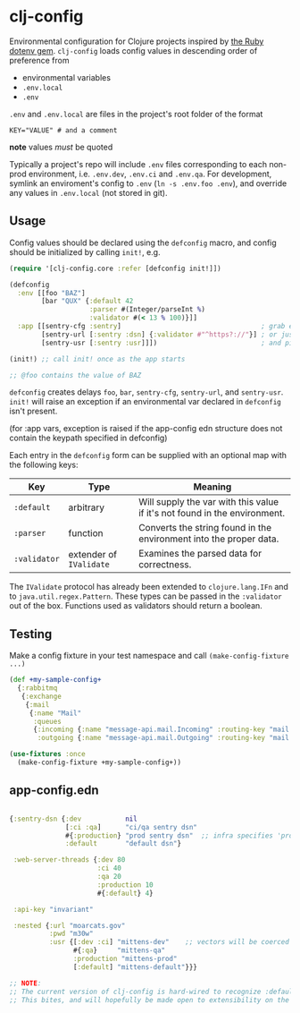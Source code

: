 # clj-config

Environmental configuration for Clojure projects inspired by
[the Ruby dotenv gem](https://github.com/bkeepers/dotenv).
`clj-config` loads config values in descending order of preference from

* environmental variables
* `.env.local`
* `.env`

`.env` and `.env.local` are files in the project's root folder of the
format

```shell
KEY="VALUE" # and a comment
```
**note** values *must* be quoted


Typically a project's repo will include `.env` files corresponding to
each non-prod environment, i.e. `.env.dev`, `.env.ci` and `.env.qa`.
For development, symlink an enviroment's config  to `.env` (`ln -s .env.foo .env`),
and override any values in `.env.local` (not stored in git).

## Usage

Config values should be declared using the `defconfig` macro, and
config should be initialized by calling `init!`, e.g.

```clojure
(require '[clj-config.core :refer [defconfig init!]])

(defconfig
  :env [[foo "BAZ"]
        [bar "QUX" {:default 42
                    :parser #(Integer/parseInt %)
                    :validator #(< 13 % 100)}]]
  :app [[sentry-cfg :sentry]                                   ; grab entire map
        [sentry-url [:sentry :dsn] {:validator #"^https?://"}] ; or just bits
        [sentry-usr [:sentry :usr]]])                          ; and pieces

(init!) ;; call init! once as the app starts

;; @foo contains the value of BAZ
```

`defconfig` creates delays `foo`, `bar`, `sentry-cfg`, `sentry-url`, and `sentry-usr`.
`init!` will raise an exception if an environmental var declared in `defconfig` isn't
present.

(for :app vars, exception is raised if the app-config edn structure does not
 contain the keypath specified in defconfig)

Each entry in the `defconfig` form can be supplied with an optional
map with the following keys:

| Key          | Type                    | Meaning                                                                   |
|--------------|-------------------------|---------------------------------------------------------------------------|
| `:default`   | arbitrary               | Will supply the var with this value if it's not found in the environment. |
| `:parser`    | function                | Converts the string found in the environment into the proper data.        |
| `:validator` | extender of `IValidate` | Examines the parsed data for correctness.                                 |

The `IValidate` protocol has already been extended to
`clojure.lang.IFn` and to `java.util.regex.Pattern`. These types can
be passed in the `:validator` out of the box. Functions used as
validators should return a boolean.

## Testing

Make a config fixture in your test namespace and call `(make-config-fixture ...)`

```clojure
(def +my-sample-config+
  {:rabbitmq
   {:exchange
    {:mail
     {:name "Mail"
      :queues
      {:incoming {:name "message-api.mail.Incoming" :routing-key "mail.incoming"}
       :outgoing {:name "message-api.mail.Outgoing" :routing-key "mail.outgoing"}}}}}})

(use-fixtures :once
  (make-config-fixture +my-sample-config+))
```

## app-config.edn

```clojure

{:sentry-dsn {:dev           nil
              [:ci :qa]      "ci/qa sentry dsn"
              #{:production} "prod sentry dsn"  ;; infra specifies 'production'
              :default       "default dsn"}

 :web-server-threads {:dev 80
                      :ci 40
                      :qa 20
                      :production 10
                      #{:default} 4}

 :api-key "invariant"

 :nested {:url "moarcats.gov"
          :pwd "m30w"
          :usr {[:dev :ci] "mittens-dev"    ;; vectors will be coerced to sets
                #{:qa}     "mittens-qa"
                :production "mittens-prod"
                [:default] "mittens-default"}}}

;; NOTE:
;; The current version of clj-config is hard-wired to recognize :default as a fall-back.
;; This bites, and will hopefully be made open to extensibility on the next go-round.

```
